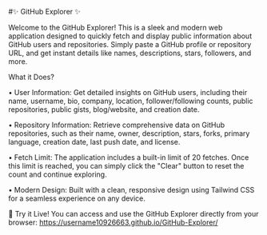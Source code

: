 #✨ GitHub Explorer ✨

Welcome to the GitHub Explorer! This is a sleek and modern web application designed to quickly fetch and display public information about GitHub users and repositories. Simply paste a GitHub profile or repository URL, and get instant details like names, descriptions, stars, followers, and more.

What it Does?

• User Information: Get detailed insights on GitHub users, including their name, username, bio, company, location, follower/following counts, public repositories, public gists, blog/website, and creation date.

• Repository Information: Retrieve comprehensive data on GitHub repositories, such as their name, owner, description, stars, forks, primary language, creation date, last push date, and license.

• Fetch Limit: The application includes a built-in limit of 20 fetches. Once this limit is reached, you can simply click the "Clear" button to reset the count and continue exploring.

• Modern Design: Built with a clean, responsive design using Tailwind CSS for a seamless experience on any device.


🚀 Try it Live! You can access and use the GitHub Explorer directly from your browser: https://username10926663.github.io/GitHub-Explorer/
